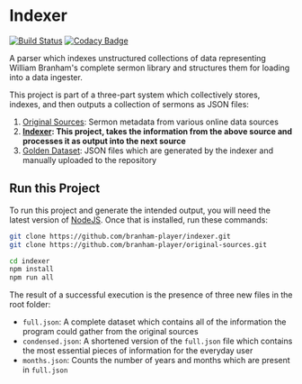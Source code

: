 # Indexer

[![Build Status](https://dev.azure.com/branham-player/indexer/_apis/build/status/branham-player.indexer%20(1)?branchName=develop)](https://dev.azure.com/branham-player/indexer/_build/latest?definitionId=3&branchName=develop) [![Codacy Badge](https://api.codacy.com/project/badge/Grade/ec56f20e947048bfa625922e210fe0fb)](https://www.codacy.com/app/branham-player/indexer?utm_source=github.com&amp;utm_medium=referral&amp;utm_content=branham-player/indexer&amp;utm_campaign=Badge_Grade)

A parser which indexes unstructured collections of data representing William Branham's complete sermon library and structures them for loading into a data ingester.

This project is part of a three-part system which collectively stores, indexes, and then outputs a collection of sermons as JSON files:

1. [Original Sources](https://github.com/branham-player/original-sources): Sermon metadata from various online data sources
1. **[Indexer](https://github.com/branham-player/indexer): This project, takes the information from the above source and processes it as output into the next source**
1. [Golden Dataset](https://github.com/branham-player/golden-dataset): JSON files which are generated by the indexer and manually uploaded to the repository

## Run this Project

To run this project and generate the intended output, you will need the latest version of [NodeJS](https://nodejs.org/en/download/). Once that is installed, run these commands:

```bash
git clone https://github.com/branham-player/indexer.git
git clone https://github.com/branham-player/original-sources.git

cd indexer
npm install
npm run all
```

The result of a successful execution is the presence of three new files in the root folder:

- `full.json`: A complete dataset which contains all of the information the program could gather from the original sources
- `condensed.json`: A shortened version of the `full.json` file which contains the most essential pieces of information for the everyday user
- `months.json`: Counts the number of years and months which are present in `full.json`
